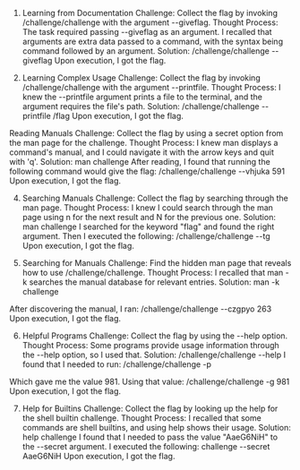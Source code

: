 1. Learning from Documentation
Challenge:
 Collect the flag by invoking /challenge/challenge with the argument --giveflag.
Thought Process:
The task required passing --giveflag as an argument. I recalled that arguments are extra data passed to a command, with the syntax being command followed by an argument.
Solution:
/challenge/challenge --giveflag
Upon execution, I got the flag.

2. Learning Complex Usage
Challenge:
Collect the flag by invoking /challenge/challenge with the argument --printfile.
Thought Process:
I knew the --printfile argument prints a file to the terminal, and the argument requires the file's path.
Solution:
/challenge/challenge --printfile /flag
Upon execution, I got the flag.


Reading Manuals
Challenge:
Collect the flag by using a secret option from the man page for the challenge.
Thought Process:
I knew man displays a command's manual, and I could navigate it with the arrow keys and quit with 'q'.
Solution:
man challenge
After reading, I found that running the following command would give the flag:
/challenge/challenge --vhjuka 591
Upon execution, I got the flag.


4. Searching Manuals
Challenge:
Collect the flag by searching through the man page.
Thought Process:
I knew I could search through the man page using n for the next result and N for the previous one.
Solution:
man challenge
I searched for the keyword "flag" and found the right argument. Then I executed the following:
/challenge/challenge --tg
Upon execution, I got the flag.

5. Searching for Manuals
Challenge:
Find the hidden man page that reveals how to use /challenge/challenge.
Thought Process:
I recalled that man -k searches the manual database for relevant entries.
Solution:
man -k challenge

After discovering the manual, I ran:
/challenge/challenge --czgpyo 263
Upon execution, I got the flag.

6. Helpful Programs
Challenge:
Collect the flag by using the --help option.
Thought Process:
Some programs provide usage information through the --help option, so I used that.
Solution:
/challenge/challenge --help
I found that I needed to run:
/challenge/challenge -p

Which gave me the value 981. Using that value:
/challenge/challenge -g 981
Upon execution, I got the flag.


7. Help for Builtins
Challenge:
Collect the flag by looking up the help for the shell builtin challenge.
Thought Process:
I recalled that some commands are shell builtins, and using help shows their usage.
Solution:
help challenge
I found that I needed to pass the value "AaeG6NiH" to the --secret argument. I executed the following:
challenge --secret AaeG6NiH
Upon execution, I got the flag.











